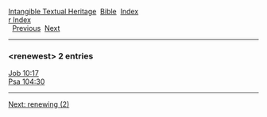 [Intangible Textual Heritage](../../index)  [Bible](../index) 
[Index](index)   
[r Index](_r_)  
  [Previous](c09357)  [Next](c09359) 

------------------------------------------------------------------------

### &lt;renewest&gt; 2 entries

[Job 10:17](../kjv/job010.htm#017)  
[Psa 104:30](../kjv/psa104.htm#030)  

------------------------------------------------------------------------

[Next: renewing (2)](c09359)
